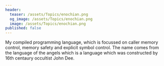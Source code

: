 ```yaml
---
header:
  teaser: /assets/Topics/enochian.png
  og_image: /assets/Topics/enochian.png
  image: /assets/Topics/enochian.png
published: false
---
```

My compiled programming language, which is focussed on caller memory control, memory safety and explicit symbol control. The name comes from the language of the angels which is a language which was constructed by 16th centaury occultist John Dee.
